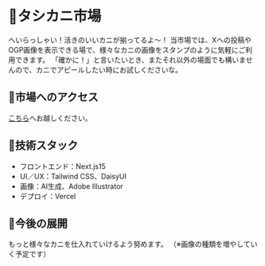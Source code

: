 # 🦀タシカニ市場
へいらっしゃい！活きのいいカニが揃ってるよ〜！
当市場では、Xへの投稿やOGP画像を表示できる場で、様々なカニの画像をスタンプのように気軽にご利用できます。
「確かに！」と言いたいとき、またそれ以外の場面でも構いませんので、カニでアピールしたい時にお試しくださいな。

## 🦀市場へのアクセス
[こちら](https://tashikani-i.vercel.app/ "タシカニ市場")へお越しください。

## 🦀技術スタック
- フロントエンド：Next.js15
- UI／UX：Tailwind CSS、DaisyUI
- 画像：AI生成、Adobe Illustrator
- デプロイ：Vercel

## 🦀今後の展開
もっと様々なカニを仕入れていけるよう努めます。
（※画像の種類を増やしていく予定です）

